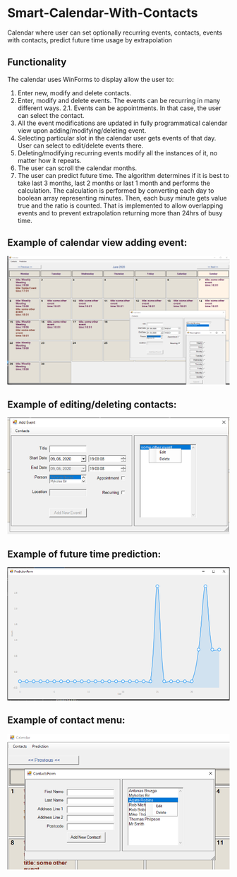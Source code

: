 # Smart-Calendar-With-Contacts
 Calendar where user can set optionally recurring events, contacts, events with contacts, predict future time usage by extrapolation 

## Functionality

The calendar uses WinForms to display allow the user to:  
1. Enter new, modify and delete contacts.
2. Enter, modify and delete events. The events can be recurring in many different ways.
2.1. Events can be appointments. In that case, the user can select the contact.
3. All the event modifications are updated in fully programmatical calendar view upon adding/modifying/deleting event.
4. Selecting particular slot in the calendar user gets events of that day. User can select to edit/delete events there.
5. Deleting/modifying recurring events modify all the instances of it, no matter how it repeats.
6. The user can scroll the calendar months.
7. The user can predict future time. The algorithm determines if it is best to take last 3 months, last 2 months or last 1 month and performs the calculation. The calculation is performed by converting each day to boolean array representing minutes. Then, each busy minute gets value true and the ratio is counted. That is implemented to allow overlapping events and to prevent extrapolation returning more than 24hrs of busy time.


## Example of calendar view adding event:
![Screenshot1](/Screenshots/CalExample1.PNG)

## Example of editing/deleting contacts:
![Screenshot1](/Screenshots/CalExample2.PNG)

## Example of future time prediction:
![Screenshot1](/Screenshots/CalExample3.PNG)

## Example of contact menu:
![Screenshot1](/Screenshots/CalExample4.PNG)
